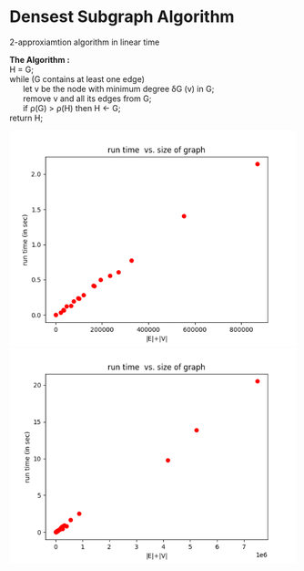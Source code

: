 # Densest Subgraph Algorithm
 2-approxiamtion algorithm in linear time

<strong>The Algorithm : </strong><br>
H = G;<br>
while (G contains at least one edge)<br>
&nbsp;&nbsp;&nbsp;&nbsp;&nbsp;&nbsp;let v be the node with minimum degree δG (v) in G;<br>
&nbsp;&nbsp;&nbsp;&nbsp;&nbsp;&nbsp;remove v and all its edges from G;<br>
&nbsp;&nbsp;&nbsp;&nbsp;&nbsp;&nbsp;if ρ(G) > ρ(H) then H ← G;<br>
return H;<br>

![performance_fig](performance_fig.png?raw=true "Title")
![performance_fig](performance_fig2.png?raw=true "Title")
